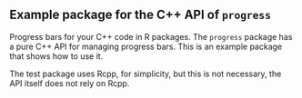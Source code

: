 
## Example package for the C++ API of `progress`

Progress bars for your C++ code in R packages.
The `progress` package has a pure C++ API for
managing progress bars. This is an example package
that shows how to use it.

The test package uses Rcpp, for simplicity, but this
is not necessary, the API itself does not rely on Rcpp.
